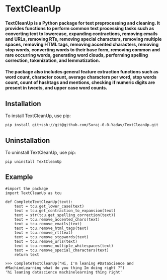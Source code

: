 # TextCleanUp

#### TextCleanUp is a Python package for text preprocessing and cleaning. It provides functions to perform common text processing tasks such as converting text to lowercase, expanding contractions, removing emails and URLs, removing RTs, removing special characters, removing multiple spaces, removing HTML tags, removing accented characters, removing stop words, converting words to their base form, removing common and rare occurring words, generating word clouds, performing spelling correction, tokenization, and lemmatization.

#### The package also includes general feature extraction functions such as word count, character count, average characters per word, stop words count, count of hashtags and mentions, checking if numeric digits are present in tweets, and upper case word counts.

## Installation
To install TextCleanUp, use pip:

```
pip install git+ssh://git@github.com/Suraj-0-0-Yadav/TextCleanUp.git
```

## Uninstallation
To uninstall TextCleanUp, use pip:

```
pip uninstall TextCleanUp
```

## Example

```
#import the package
import TextCleanUp as tcu
```

```
def CompleteTextCleanUp(text):
    text = tcu.get_lower_case(text)
    text = tcu.get_contraction_to_expansion(text)
    text = str(tcu.get_spelling_correction(text))
    text = tcu.remove_accented_chars(text)
    text = tcu.remove_emails(text)
    text = tcu.remove_html_tags(text)
    text = tcu.remove_rt(text)
    text = tcu.remove_stopwords(text)
    text = tcu.remove_urls(text)
    text = tcu.remove_multiple_whitespaces(text)
    text = tcu.remove_special_characters(text)
    return text

>>> CompleteTextCleanUp("Hi, I'm leaning #DataScience and #MachineLearning what do you thing Im doing right ?")
'hi leaning datascience machinelearning thing right'
```